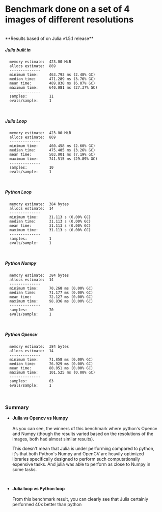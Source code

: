 # Benchmark done on a set of 4 images of different resolutions

<br>
**Results based of on Julia v1.5.1 release**
<br>

##### Julia built in

```
  memory estimate:  423.00 MiB
  allocs estimate:  869
  --------------
  minimum time:     463.793 ms (2.48% GC)
  median time:      471.289 ms (3.76% GC)
  mean time:        489.838 ms (6.07% GC)
  maximum time:     640.081 ms (27.37% GC)
  --------------
  samples:          11
  evals/sample:     1

```

<br>

##### Julia Loop

```
  memory estimate:  423.00 MiB
  allocs estimate:  869
  --------------
  minimum time:     460.458 ms (2.60% GC)
  median time:      475.485 ms (3.26% GC)
  mean time:        503.001 ms (7.19% GC)
  maximum time:     741.515 ms (29.89% GC)
  --------------
  samples:          10
  evals/sample:     1

```

<br>

##### Python Loop

```
  memory estimate:  384 bytes
  allocs estimate:  14
  --------------
  minimum time:     31.113 s (0.00% GC)
  median time:      31.113 s (0.00% GC)
  mean time:        31.113 s (0.00% GC)
  maximum time:     31.113 s (0.00% GC)
  --------------
  samples:          1
  evals/sample:     1

```

<br>

##### Python Numpy

```
  memory estimate:  384 bytes
  allocs estimate:  14
  --------------
  minimum time:     70.268 ms (0.00% GC)
  median time:      71.177 ms (0.00% GC)
  mean time:        72.127 ms (0.00% GC)
  maximum time:     98.836 ms (0.00% GC)
  --------------
  samples:          70
  evals/sample:     1

```

<br>

##### Python Opencv

```
  memory estimate:  384 bytes
  allocs estimate:  14
  --------------
  minimum time:     71.858 ms (0.00% GC)
  median time:      76.929 ms (0.00% GC)
  mean time:        80.051 ms (0.00% GC)
  maximum time:     101.525 ms (0.00% GC)
  --------------
  samples:          63
  evals/sample:     1

```

<br>

### Summary

- **Julia vs Opencv vs Numpy**
  <br>
  <br>
  As you can see, the winners of this benchmark where python's Opencv and Numpy (though the results varied based on the
  resolutions of the images, both had almost similar results).

  This doesn't mean that Julia is under performing compared to python, it's that both Python's Numpy and OpenCV are
  heavily optimized libraries specifically designed to perform such computationally expensive tasks. And julia was able
  to perform as close to Numpy in some tasks.

<br>

- **Julia loop vs Python loop**
  <br>
  <br>
  From this benchmark result, you can clearly see that Julia certainly performed 40x better than python

